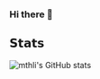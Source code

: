 ### Hi there 👋

<!--
**dongqihouse/dongqihouse** is a ✨ _special_ ✨ repository because its `README.md` (this file) appears on your GitHub profile.

Here are some ideas to get you started:

 🔭 I’m currently working on Huami.Inc
 🌱 I’m currently learning flutter and swift
- 👯 I’m looking to collaborate on ...
- 🤔 I’m looking for help with ...
- 💬 Ask me about ...
- 📫 How to reach me: ...
- 😄 Pronouns: ...
- ⚡ Fun fact: ...
-->
## 𝗦𝘁𝗮𝘁𝘀
![mthli's GitHub stats](https://github-readme-stats.vercel.app/api?username=dongqihouse&count_private=true&hide_title=true&show_icons=true)
